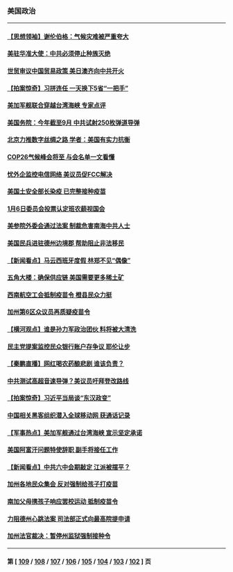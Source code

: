 ### 美国政治
---
#### [【思想领袖】谢伦伯格：气候灾难被严重夸大](../../pages/ncid1078159/n13297203.md) 
#### [美驻华准大使：中共必须停止种族灭绝](../../pages/ncid1078159/n13318037.md) 
#### [世贸审议中国贸易政策 美日澳齐向中共开火](../../pages/ncid1078159/n13318088.md) 
#### [【拍案惊奇】习拼连任 一天换下5省“一把手”](../../pages/ncid1078159/n13317717.md) 
#### [美加军舰联合穿越台湾海峡 专家点评](../../pages/ncid1078159/n13316848.md) 
#### [美国务院：今年截至9月 中共试射250枚弹道导弹](../../pages/ncid1078159/n13317854.md) 
#### [北京力推数字丝绸之路 学者：美国有实力抗衡](../../pages/ncid1078159/n13317812.md) 
#### [COP26气候峰会将至 与会名单一文看懂](../../pages/ncid1078159/n13317617.md) 
#### [忧外企监控电信网络 美议员促FCC解决](../../pages/ncid1078159/n13317609.md) 
#### [美国土安全部长染疫 已完整接种疫苗](../../pages/ncid1078159/n13316834.md) 
#### [1月6日委员会投票认定班农藐视国会](../../pages/ncid1078159/n13316740.md) 
#### [美参院外委会通过法案 制裁危害南海中共人士](../../pages/ncid1078159/n13316477.md) 
#### [美国民兵进驻德州边境郡 帮助阻止非法移民](../../pages/ncid1078159/n13316226.md) 
#### [【新闻看点】马云西班牙度假 林郑不见“偶像”](../../pages/ncid1078159/n13315446.md) 
#### [五角大楼：确保供应链 美国需要更多稀土矿](../../pages/ncid1078159/n13316121.md) 
#### [西南航空工会抵制疫苗令 橙县民众力挺](../../pages/ncid1078159/n13316332.md) 
#### [加州第6区众议员再质疑疫苗令](../../pages/ncid1078159/n13316006.md) 
#### [【横河观点】谁是孙力军政治团伙 料将被大清洗](../../pages/ncid1078159/n13316078.md) 
#### [民主党提案监控民众银行账户存争议 耶伦让步](../../pages/ncid1078159/n13316113.md) 
#### [【秦鹏直播】网红喝农药酿悲剧 谁该负责？](../../pages/ncid1078159/n13316029.md) 
#### [中共测试高超音速导弹？美议员吁拜登改路线](../../pages/ncid1078159/n13315711.md) 
#### [【拍案惊奇】习近平当局谈“东汉政变”](../../pages/ncid1078159/n13315394.md) 
#### [中国相关黑客组织潜入全球移动网 获通话记录](../../pages/ncid1078159/n13315185.md) 
#### [【军事热点】美加军舰通过台湾海峡 宣示坚定承诺](../../pages/ncid1078159/n13313078.md) 
#### [美国阿富汗问题特使辞职 副手将接任工作](../../pages/ncid1078159/n13313751.md) 
#### [【新闻看点】中共六中会期敲定 江派被摆平？](../../pages/ncid1078159/n13313071.md) 
#### [加州各地民众集会 反对强制给孩子打疫苗](../../pages/ncid1078159/n13313928.md) 
#### [南加父母携孩子响应罢校运动 抵制疫苗令](../../pages/ncid1078159/n13313864.md) 
#### [力阻德州心跳法案 司法部正式向最高院提申请](../../pages/ncid1078159/n13313471.md) 
#### [加州法官裁决：暂停州监狱强制接种令](../../pages/ncid1078159/n13313810.md) 

---
#### 第 [ [109](./109.md) / [108](./108.md) / [107](./107.md) / [106](./106.md) / [105](./105.md) / [104](./104.md) / [103](./103.md) / [102](./102.md) ] 页

